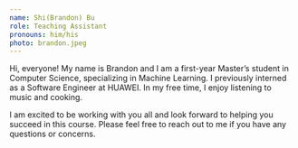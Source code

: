 ```yaml
---
name: Shi(Brandon) Bu
role: Teaching Assistant 
pronouns: him/his 
photo: brandon.jpeg
---
```


Hi, everyone! My name is Brandon and I am a first-year Master’s student in Computer Science, specializing in Machine Learning. I previously interned as a Software Engineer at HUAWEI. In my free time, I enjoy listening to music and cooking.

I am excited to be working with you all and look forward to helping you succeed in this course. Please feel free to reach out to me if you have any questions or concerns.